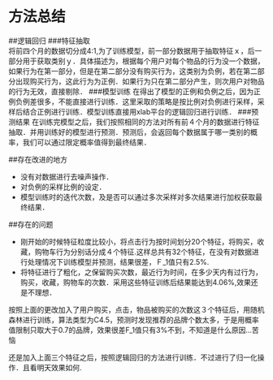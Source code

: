 方法总结
=======
##逻辑回归
###特征抽取      
 将前四个月的数据切分成4:1,为了训练模型，前一部分数据用于抽取特征ｘ，后一部分用于获取类别ｙ．具体描述为，根据每个用户对每个物品的行为没一个数据，如果行为在第一部分，但是在第二部分没有购买行为，这类别为负例，若在第二部分出现购买行为，这此行为为正例．如果行为只在第二部分产生，则次用户对物品的行为无效，直接剔除． 
###模型训练
在得出了模型的正例和负例之后，因为正例负例差很多，不能直接进行训练．这里采取的策略是按比例对负例进行采样，采样后结合正例进行训练．模型训练直接用xlab平台的逻辑回归进行训练．
###预测结果
在训练完模型之后，我们按照相同的方法对所有前４个月的数据进行特征抽取．并用训练好的模型进行预测．预测后，会返回每个数据属于哪一类别的概率，我们可以通过限定概率值得到最终结果．

##存在改进的地方               
* 没有对数据进行去噪声操作．     
* 对负例的采样比例的设定．      
* 模型训练时的迭代次数，及是否可以通过多次采样对多次结果进行加权获取最终结果．

##存在的问题

* 刚开始的时候特征粒度比较小，将点击行为按时间划分20个特征，将购买，收藏，购物车行为分别话分成４个特征.这样总共有32个特征，在没有对数据进行处理情况下训练模型并预测，结果很差，Ｆ_1值只有2.5%.		
* 将特征进行了粗化，之保留购买次数，最近行为时间，在多少天内有过行为，购买，收藏，购物车的次数．采用这些特征训练后结果能达到4.06%,效果还是不理想．

按照上面的更改加入了用户购买，点击，物品被购买的次数这３个特征后，用随机森林进行训练，算法类型为C4.5，预测时发现推荐的品牌个数太多，于是用概率值限制只取大于0.7的品牌，效果很差F_1值只有3%不到，不知道是什么原因...苦恼

还是加入上面三个特征之后，按照逻辑回归的方法进行训练．不过进行了归一化操作．且看明天效果如何.